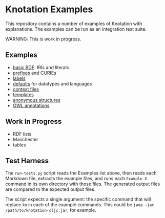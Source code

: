 # Knotation Examples

This repository contains a number of examples of Knotation with explanations. The examples can be run as an integration test suite.

WARNING: This is work in progress.


## Examples

- [basic RDF](basic-rdf.md): IRIs and literals
- [prefixes](prefixes.md) and CURIEs
- [labels](labels.md)
- [defaults](defaults.md) for datatypes and languages
- [context files](context-files.md)
- [templates](templates.md)
- [anonymous structures](anonymous-structures.md)
- [OWL annotations](owl-annotations.md)


## Work In Progress

- RDF lists
- Manchester
- tables


## Test Harness

The `run-tests.py` script reads the Examples list above, then reads each Markdown file, extracts the example files, and runs each `Example X` command in its own directory with those files. The generated output files are compared to the expected output files.

The script expects a single argument: the specific command that will replace `kn` in each of the example commands. This could be `java -jar /path/to/knotation-cljc.jar`, for example.
